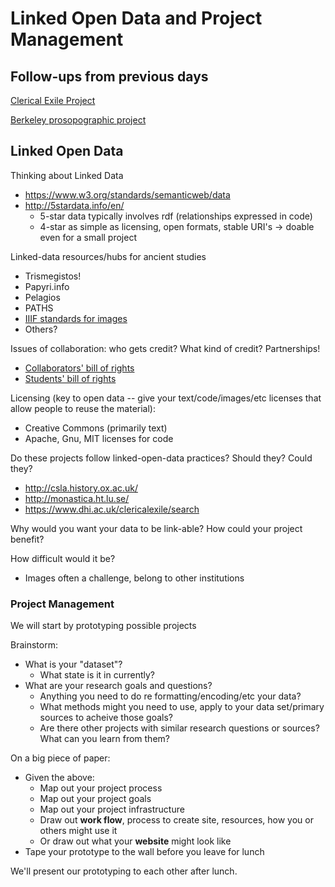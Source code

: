 # Linked Open Data and Project Management

## Follow-ups from previous days

[Clerical Exile Project](https://www.dhi.ac.uk/clericalexile/)

[Berkeley prosopographic project](http://berkeleyprosopography.org/)

## Linked Open Data

Thinking about Linked Data
* https://www.w3.org/standards/semanticweb/data
* http://5stardata.info/en/
  * 5-star data typically involves rdf (relationships expressed in code)
  * 4-star as simple as licensing, open formats, stable URI's -> doable even for a small project

Linked-data resources/hubs for ancient studies
  * Trismegistos!
  * Papyri.info
  * Pelagios
  * PATHS
  * [IIIF standards for images](http://iiif.io/)
  * Others?

Issues of collaboration:  who gets credit?  What kind of credit?  Partnerships!
* [Collaborators' bill of rights](http://mcpress.media-commons.org/offthetracks/part-one-models-for-collaboration-career-paths-acquiring-institutional-support-and-transformation-in-the-field/a-collaboration/collaborators%E2%80%99-bill-of-rights/)
* [Students' bill of rights](http://cdh.ucla.edu/news/a-student-collaborators-bill-of-rights/)

Licensing (key to open data -- give your text/code/images/etc licenses that allow people to reuse the material):
* Creative Commons (primarily text)
* Apache, Gnu, MIT licenses for code

Do these projects follow linked-open-data practices?  Should they?  Could they?
* http://csla.history.ox.ac.uk/
* http://monastica.ht.lu.se/
* https://www.dhi.ac.uk/clericalexile/search

Why would you want your data to be link-able? How could your project benefit?

How difficult would it be?
* Images often a challenge, belong to other institutions

### Project Management

We will start by prototyping possible projects

Brainstorm:
* What is your "dataset"?
  * What state is it in currently?
* What are your research goals and questions?
  * Anything you need to do re formatting/encoding/etc your data?
  * What methods might you need to use, apply to your data set/primary sources to acheive those goals?
  * Are there other projects with similar research questions or sources?  What can you learn from them?
  
On a big piece of paper:  
* Given the above:
  * Map out your project process
  * Map out your project goals
  * Map out your project infrastructure
  * Draw out **work flow**, process to create site, resources, how you or others might use it 
  * Or draw out what your **website** might look like
* Tape your prototype to the wall before you leave for lunch
  
We'll present our prototyping to each other after lunch.

